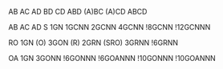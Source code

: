 AB
AC
AD
BD
CD
ABD
(A)BC
(A)CD
ABCD

AB AC AD
S
1GN
1GCNN 2GCNN 4GCNN !8GCNN !12GCNNN

RO
1GN
(O) 3GON
(R) 2GRN 
(SRO) 3GRNN !6GRNN

OA
1GN
3GONN !6GONNN !6GOANNN !10GONNN !10GOANNN
